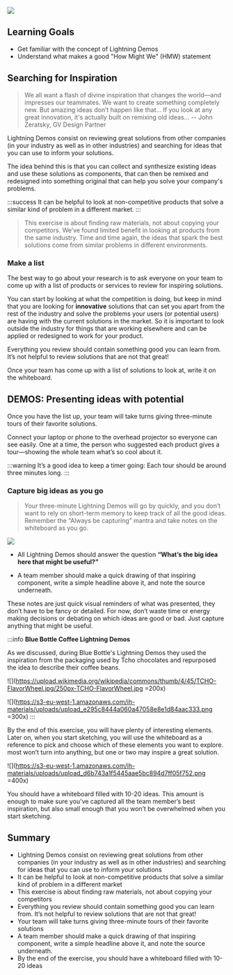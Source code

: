 <!-- ![Ironhack logo](https://i.imgur.com/1QgrNNw.png) -->

<!-- # Lightning Demos -->

![](https://s3-eu-west-1.amazonaws.com/ih-materials/uploads/upload_42449dcb0b930385022f2a5477292c7d.jpg)

## Learning Goals

- Get familiar with the concept of Lightning Demos
- Understand what makes a good "How Might We" (HMW) statement

## Searching for Inspiration

> We all want a flash of divine inspiration that changes the world—and impresses our teammates. We want to create something completely new. But amazing ideas don’t happen like that... If you look at any great innovation, it's actually built on remixing old ideas...
> -- John Zeratsky, GV Design Partner

Lightning Demos consist on reviewing great solutions from other companies (in your industry as well as in other industries) and searching for ideas that you can use to inform your solutions.

The idea behind this is that you can collect and synthesize existing ideas and use these solutions as components, that can then be remixed and redesigned into something original that can help you solve your company's problems.

:::success
It can be helpful to look at non-competitive products that solve a similar kind of problem in a different market.
:::

> This exercise is about finding raw materials, not about copying your competitors. We’ve found limited benefit in looking at products from the same industry. Time and time again, the ideas that spark the best solutions come from similar problems in different environments.

### Make a list

The best way to go about your research is to ask everyone on your team to come up with a list of products or services to review for inspiring solutions.

You can start by looking at what the competition is doing, but keep in mind that you are looking for **innovative** solutions that can set you apart from the rest of the industry and solve the problems your users (or potential users) are having with the current solutions in the market. So it is important to look outside the industry for things that are working elsewhere and can be applied or redesigned to work for your product.

Everything you review should contain something good you can learn from. It’s not helpful to review solutions that are not that great!

Once your team has come up with a list of solutions to look at, write it on the whiteboard.

## DEMOS: Presenting ideas with potential

Once you have the list up, your team will take turns giving three-minute tours of their favorite solutions.

Connect your laptop or phone to the overhead projector so everyone can see easily. One at a time, the person who suggested each product gives a tour—showing the whole team what’s so cool about it.

:::warning
It’s a good idea to keep a timer going: Each tour should be around three minutes long.
:::

### Capture big ideas as you go

> Your three-minute Lightning Demos will go by quickly, and you don’t want to rely on short-term memory to keep track of all the good ideas. Remember the “Always be capturing” mantra and take notes on the whiteboard as you go.

![](https://s3-eu-west-1.amazonaws.com/ih-materials/uploads/upload_d71fbeb3c76bbeb8e57aa8d606c99e4c.png)

- All Lightning Demos should answer the question **“What’s the big idea here that might be useful?”**

- A team member should make a quick drawing of that inspiring component, write a simple headline above it, and note the source underneath.

These notes are just quick visual reminders of what was presented, they don’t have to be fancy or detailed. For now, don’t waste time or energy making decisions or debating on which ideas are good or bad. Just capture anything that might be useful.

:::info
**Blue Bottle Coffee Lightning Demos**

As we discussed, during Blue Bottle's Lightning Demos they used the inspiration from the packaging used by Tcho chocolates and repurposed the idea to describe their coffee beans.

![](https://upload.wikimedia.org/wikipedia/commons/thumb/4/45/TCHO-FlavorWheel.jpg/250px-TCHO-FlavorWheel.jpg =200x)

![](https://s3-eu-west-1.amazonaws.com/ih-materials/uploads/upload_e295c8444a060a47058e8e1d84aac333.png =300x)
:::

By the end of this exercise, you will have plenty of interesting elements. Later on, when you start sketching, you will use the whiteboard as a reference to pick and choose which of these elements you want to explore. most won’t turn into anything, but one or two may inspire a great solution.

![](https://s3-eu-west-1.amazonaws.com/ih-materials/uploads/upload_d6b743a1f5445aae5bc894d7ff05f752.png =400x)

You should have a whiteboard filled with 10-20 ideas. This amount is enough to make sure you’ve captured all the team member’s best inspiration, but also small enough that you won’t be overwhelmed when you start sketching.

## Summary

- Lightning Demos consist on reviewing great solutions from other companies (in your industry as well as in other industries) and searching for ideas that you can use to inform your solutions
- It can be helpful to look at non-competitive products that solve a similar kind of problem in a different market
- This exercise is about finding raw materials, not about copying your competitors
- Everything you review should contain something good you can learn from. It’s not helpful to review solutions that are not that great!
- Your team will take turns giving three-minute tours of their favorite solutions
- A team member should make a quick drawing of that inspiring component, write a simple headline above it, and note the source underneath.
- By the end of the exercise, you should have a whiteboard filled with 10-20 ideas

